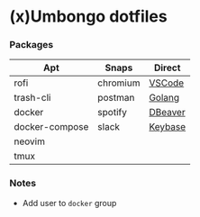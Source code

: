 # (x)Umbongo dotfiles

### Packages

| Apt | Snaps | Direct |
|---|---|---|
| rofi | chromium | [VSCode](https://code.visualstudio.com/Download) |
| trash-cli | postman |[Golang](https://golang.org/dl/) |
| docker | spotify | [DBeaver](https://dbeaver.io/download/) |
| docker-compose | slack | [Keybase](https://keybase.io/docs/the_app/install_linux) |
| neovim | | |
| tmux | | |

### Notes
- Add user to `docker` group
